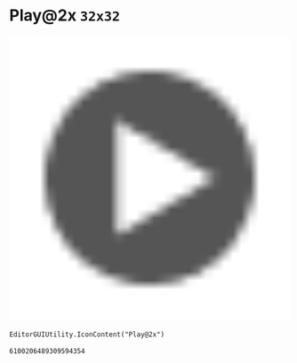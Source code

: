 # Play@2x `32x32`
<img src="/img/Play@2x.png" width=512 height=512>

``` CSharp
EditorGUIUtility.IconContent("Play@2x")
```
```
6100206489309594354
```
